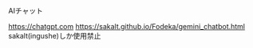 AIチャット

https://chatgpt.com
https://sakalt.github.io/Fodeka/gemini_chatbot.html
sakalt(ingushe)しか使用禁止
